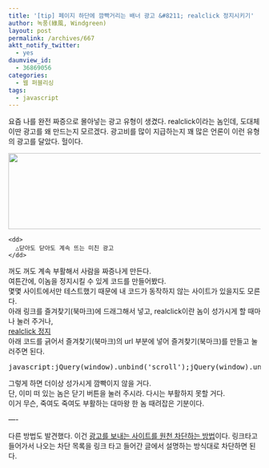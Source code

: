 ```yaml
---
title: '[tip] 페이지 하단에 깜빡거리는 배너 광고 &#8211; realclick 정지시키기'
author: 녹풍(綠風, Windgreen)
layout: post
permalink: /archives/667
aktt_notify_twitter:
  - yes
daumview_id:
  - 36869056
categories:
  - 웹 퍼블리싱
tags:
  - javascript
---
```

요즘 나를 완전 짜증으로 몰아넣는 광고 유형이 생겼다. realclick이라는 놈인데, 도대체 이딴 광고를 왜 만드는지 모르겠다. 광고비를 많이 지급하는지 꽤 많은 언론이 이런 유형의 광고를 달았다. 헐이다.

<div class="mceTemp mceIEcenter">
  <dl>
    <dt>
      <img src="http://dl.dropboxusercontent.com/u/15546257/blog/mytory/old-images/1/cfile1.uf.17571A4F4D4BC94F18CC13.png" alt="" width="580" height="152" />
    </dt>
    
    <dd>
      △닫아도 닫아도 계속 뜨는 미친 광고
    </dd>
  </dl>
</div>

꺼도 꺼도 계속 부활해서 사람을 짜증나게 만든다.  
여튼간에, 이놈을 정지시킬 수 있게 코드를 만들어봤다.  
몇몇 사이트에서만 테스트했기 때문에 내 코드가 동작하지 않는 사이트가 있을지도 모른다.  
아래 링크를 즐겨찾기(북마크)에 드래그해서 넣고, realclick이란 놈이 성가시게 할 때마나 눌러 주거나,  
<a href="javascript:jQuery(window).unbind('scroll');jQuery(window).unbind('resize');clearTimeout();" target="_blank">realclick 정지</a>  
아래 코드를 긁어서 즐겨찾기(북마크)의 url 부분에 넣어 즐겨찾기(북마크)를 만들고 눌러주면 된다.

<pre>javascript:jQuery(window).unbind(&#039;scroll&#039;);jQuery(window).unbind(&#039;resize&#039;);clearTimeout();</pre>

그렇게 하면 더이상 성가시게 깜빡이지 않을 거다.  
단, 이미 떠 있는 놈은 닫기 버튼을 눌러 주시라. 다시는 부활하지 못할 거다.  
이거 무슨, 죽여도 죽여도 부활하는 대마왕 한 놈 때려잡은 기분이다.

<div>
  &#8212;-
</div>

다른 방법도 발견했다. 이건 <a title="마우스오버 오토팝업 키워드광고를 막아보자!" href="http://lazypawn.egloos.com/3160130" target="_blank">광고를 보내는 사이트를 원천 차단하는 방법</a>이다. 링크타고 들어가서 나오는 차단 목록을 링크 타고 들어간 글에서 설명하는 방식대로 차단하면 된다.